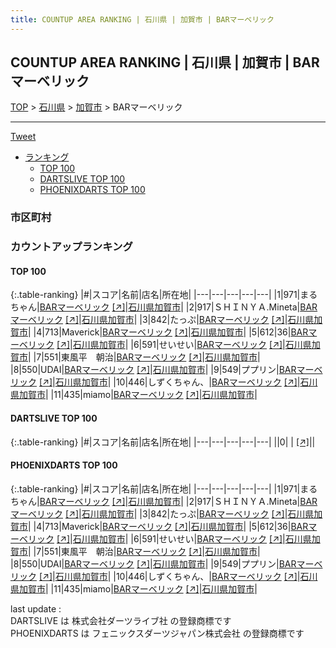 ```yaml
---
title: COUNTUP AREA RANKING | 石川県 | 加賀市 | BARマーベリック
---
```

## COUNTUP AREA RANKING | 石川県 | 加賀市 | BARマーベリック

[TOP](/darts/rank/) > [石川県](/darts/rank/石川県/) > [加賀市](/darts/rank/石川県/加賀市/) > BARマーベリック

___

<a href="https://twitter.com/share?ref_src=twsrc%5Etfw" data-text="COUNTUP AREA RANKING | 石川県加賀市BARマーベリック" class="twitter-share-button" data-hashtags="DARTSLIVE,PHOENIXDARTS,darts,ダーツ" data-show-count="false">Tweet</a>

* [ランキング](#カウントアップランキング)
    * [TOP 100](#top-100)
    * [DARTSLIVE TOP 100](#dartslive-top-100)
    * [PHOENIXDARTS TOP 100](#phoenixdarts-top-100)

### 市区町村

<ul>

</ul>

### カウントアップランキング

#### TOP 100



{:.table-ranking}
|#|スコア|名前|店名|所在地|
|---|---|---|---|---|
|1|971|<span class="rank-name-pd">まるちゃん</span>|<a href="/darts/rank/shops/88957.html">BARマーベリック</a> <a href="https://vs.phoenixdarts.com/jp/shop/shopDetailInfo/s_88957?s_seq=88957">[↗]</a>|<a href="/darts/rank/石川県/加賀市">石川県加賀市</a>|
|2|917|<span class="rank-name-pd">ＳＨＩＮＹＡ.Mineta</span>|<a href="/darts/rank/shops/88957.html">BARマーベリック</a> <a href="https://vs.phoenixdarts.com/jp/shop/shopDetailInfo/s_88957?s_seq=88957">[↗]</a>|<a href="/darts/rank/石川県/加賀市">石川県加賀市</a>|
|3|842|<span class="rank-name-pd">たっぷ</span>|<a href="/darts/rank/shops/88957.html">BARマーベリック</a> <a href="https://vs.phoenixdarts.com/jp/shop/shopDetailInfo/s_88957?s_seq=88957">[↗]</a>|<a href="/darts/rank/石川県/加賀市">石川県加賀市</a>|
|4|713|<span class="rank-name-pd">Maverick</span>|<a href="/darts/rank/shops/88957.html">BARマーベリック</a> <a href="https://vs.phoenixdarts.com/jp/shop/shopDetailInfo/s_88957?s_seq=88957">[↗]</a>|<a href="/darts/rank/石川県/加賀市">石川県加賀市</a>|
|5|612|<span class="rank-name-pd">36</span>|<a href="/darts/rank/shops/88957.html">BARマーベリック</a> <a href="https://vs.phoenixdarts.com/jp/shop/shopDetailInfo/s_88957?s_seq=88957">[↗]</a>|<a href="/darts/rank/石川県/加賀市">石川県加賀市</a>|
|6|591|<span class="rank-name-pd">せいせい</span>|<a href="/darts/rank/shops/88957.html">BARマーベリック</a> <a href="https://vs.phoenixdarts.com/jp/shop/shopDetailInfo/s_88957?s_seq=88957">[↗]</a>|<a href="/darts/rank/石川県/加賀市">石川県加賀市</a>|
|7|551|<span class="rank-name-pd">東風平　朝治</span>|<a href="/darts/rank/shops/88957.html">BARマーベリック</a> <a href="https://vs.phoenixdarts.com/jp/shop/shopDetailInfo/s_88957?s_seq=88957">[↗]</a>|<a href="/darts/rank/石川県/加賀市">石川県加賀市</a>|
|8|550|<span class="rank-name-pd">UDAI</span>|<a href="/darts/rank/shops/88957.html">BARマーベリック</a> <a href="https://vs.phoenixdarts.com/jp/shop/shopDetailInfo/s_88957?s_seq=88957">[↗]</a>|<a href="/darts/rank/石川県/加賀市">石川県加賀市</a>|
|9|549|<span class="rank-name-pd">ププリン</span>|<a href="/darts/rank/shops/88957.html">BARマーベリック</a> <a href="https://vs.phoenixdarts.com/jp/shop/shopDetailInfo/s_88957?s_seq=88957">[↗]</a>|<a href="/darts/rank/石川県/加賀市">石川県加賀市</a>|
|10|446|<span class="rank-name-pd">しずくちゃん、</span>|<a href="/darts/rank/shops/88957.html">BARマーベリック</a> <a href="https://vs.phoenixdarts.com/jp/shop/shopDetailInfo/s_88957?s_seq=88957">[↗]</a>|<a href="/darts/rank/石川県/加賀市">石川県加賀市</a>|
|11|435|<span class="rank-name-pd">miamo</span>|<a href="/darts/rank/shops/88957.html">BARマーベリック</a> <a href="https://vs.phoenixdarts.com/jp/shop/shopDetailInfo/s_88957?s_seq=88957">[↗]</a>|<a href="/darts/rank/石川県/加賀市">石川県加賀市</a>|


#### DARTSLIVE TOP 100



{:.table-ranking}
|#|スコア|名前|店名|所在地|
|---|---|---|---|---|
||0|<span class="rank-name-dl"> </span>|<a href="/darts/rank/shops/.html"></a> <a href="">[↗]</a>|<a href="/darts/rank//"></a>|


#### PHOENIXDARTS TOP 100



{:.table-ranking}
|#|スコア|名前|店名|所在地|
|---|---|---|---|---|
|1|971|<span class="rank-name-pd">まるちゃん</span>|<a href="/darts/rank/shops/88957.html">BARマーベリック</a> <a href="https://vs.phoenixdarts.com/jp/shop/shopDetailInfo/s_88957?s_seq=88957">[↗]</a>|<a href="/darts/rank/石川県/加賀市">石川県加賀市</a>|
|2|917|<span class="rank-name-pd">ＳＨＩＮＹＡ.Mineta</span>|<a href="/darts/rank/shops/88957.html">BARマーベリック</a> <a href="https://vs.phoenixdarts.com/jp/shop/shopDetailInfo/s_88957?s_seq=88957">[↗]</a>|<a href="/darts/rank/石川県/加賀市">石川県加賀市</a>|
|3|842|<span class="rank-name-pd">たっぷ</span>|<a href="/darts/rank/shops/88957.html">BARマーベリック</a> <a href="https://vs.phoenixdarts.com/jp/shop/shopDetailInfo/s_88957?s_seq=88957">[↗]</a>|<a href="/darts/rank/石川県/加賀市">石川県加賀市</a>|
|4|713|<span class="rank-name-pd">Maverick</span>|<a href="/darts/rank/shops/88957.html">BARマーベリック</a> <a href="https://vs.phoenixdarts.com/jp/shop/shopDetailInfo/s_88957?s_seq=88957">[↗]</a>|<a href="/darts/rank/石川県/加賀市">石川県加賀市</a>|
|5|612|<span class="rank-name-pd">36</span>|<a href="/darts/rank/shops/88957.html">BARマーベリック</a> <a href="https://vs.phoenixdarts.com/jp/shop/shopDetailInfo/s_88957?s_seq=88957">[↗]</a>|<a href="/darts/rank/石川県/加賀市">石川県加賀市</a>|
|6|591|<span class="rank-name-pd">せいせい</span>|<a href="/darts/rank/shops/88957.html">BARマーベリック</a> <a href="https://vs.phoenixdarts.com/jp/shop/shopDetailInfo/s_88957?s_seq=88957">[↗]</a>|<a href="/darts/rank/石川県/加賀市">石川県加賀市</a>|
|7|551|<span class="rank-name-pd">東風平　朝治</span>|<a href="/darts/rank/shops/88957.html">BARマーベリック</a> <a href="https://vs.phoenixdarts.com/jp/shop/shopDetailInfo/s_88957?s_seq=88957">[↗]</a>|<a href="/darts/rank/石川県/加賀市">石川県加賀市</a>|
|8|550|<span class="rank-name-pd">UDAI</span>|<a href="/darts/rank/shops/88957.html">BARマーベリック</a> <a href="https://vs.phoenixdarts.com/jp/shop/shopDetailInfo/s_88957?s_seq=88957">[↗]</a>|<a href="/darts/rank/石川県/加賀市">石川県加賀市</a>|
|9|549|<span class="rank-name-pd">ププリン</span>|<a href="/darts/rank/shops/88957.html">BARマーベリック</a> <a href="https://vs.phoenixdarts.com/jp/shop/shopDetailInfo/s_88957?s_seq=88957">[↗]</a>|<a href="/darts/rank/石川県/加賀市">石川県加賀市</a>|
|10|446|<span class="rank-name-pd">しずくちゃん、</span>|<a href="/darts/rank/shops/88957.html">BARマーベリック</a> <a href="https://vs.phoenixdarts.com/jp/shop/shopDetailInfo/s_88957?s_seq=88957">[↗]</a>|<a href="/darts/rank/石川県/加賀市">石川県加賀市</a>|
|11|435|<span class="rank-name-pd">miamo</span>|<a href="/darts/rank/shops/88957.html">BARマーベリック</a> <a href="https://vs.phoenixdarts.com/jp/shop/shopDetailInfo/s_88957?s_seq=88957">[↗]</a>|<a href="/darts/rank/石川県/加賀市">石川県加賀市</a>|


<div class="footer border-top border-gray-light mt-5 pt-3 text-right text-gray">
    last update : <span style="font-weight: italic" id="foot_last_modified"></span><br />
    DARTSLIVE は 株式会社ダーツライブ社 の登録商標です<br />
    PHOENIXDARTS は フェニックスダーツジャパン株式会社 の登録商標です<br />
</div>

<script src="https://cdnjs.cloudflare.com/ajax/libs/jquery.tablesorter/2.31.3/js/jquery.tablesorter.min.js" integrity="sha512-qzgd5cYSZcosqpzpn7zF2ZId8f/8CHmFKZ8j7mU4OUXTNRd5g+ZHBPsgKEwoqxCtdQvExE5LprwwPAgoicguNg==" crossorigin="anonymous" referrerpolicy="no-referrer"></script>
<link rel="stylesheet" href="https://cdnjs.cloudflare.com/ajax/libs/jquery.tablesorter/2.31.3/css/theme.default.min.css" integrity="sha512-wghhOJkjQX0Lh3NSWvNKeZ0ZpNn+SPVXX1Qyc9OCaogADktxrBiBdKGDoqVUOyhStvMBmJQ8ZdMHiR3wuEq8+w==" crossorigin="anonymous" referrerpolicy="no-referrer" />
<script>
$(function() {
    $(".table-ranking").tablesorter({sortList:[[0, 0]]});
    $("#foot_last_modified").text(formatDate(new Date(document.lastModified), 'yyyy-MM-dd HH:mm:ss'));
});
</script>

<script async src="https://platform.twitter.com/widgets.js" charset="utf-8"></script>